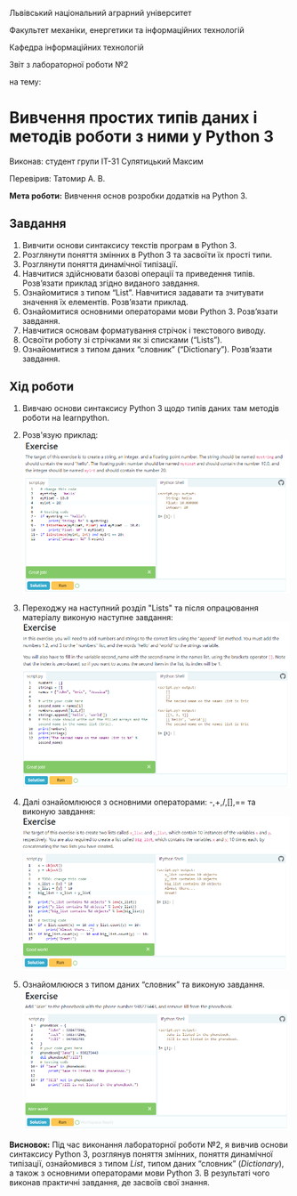 Львівський національний аграрний університет

Факультет механіки, енергетики та інформаційних технологій

Кафедра інформаційних технологій

Звіт з лабораторної роботи №2

на тему: 

# Вивчення простих типів даних і методів роботи з ними у Python 3

Виконав: студент групи ІТ-31 Сулятицький Максим

Перевірив: Татомир А. В.

**Мета роботи:** Вивчення основ розробки додатків на Python 3.
## Завдання 
1. Вивчити основи синтаксису текстів програм в Python 3.
2. Розглянути поняття змінних в Python 3 та засвоїти їх прості типи.
3. Розглянути поняття динамічної типізації.
4. Навчитися здійснювати базові операції та приведення типів. Розв’язати
приклад згідно виданого завдання.
5. Ознайомитися з типом “List”. Навчитися задавати та зчитувати значення
їх елементів. Розв’язати приклад.
6. Ознайомитися основними операторами мови Python 3. Розв’язати завдання.
7. Навчитися основам форматування стрічок і текстового виводу.
8. Освоїти роботу зі стрічками як зі списками (“Lists”).
9. Ознайомитися з типом даних “словник” (“Dictionary”). Розв’язати завдання.
## Хід роботи
1. Вивчаю основи синтаксису Python 3 щодо типів даних там методів роботи на learnpython.
2. Розв'язую приклад:
![image](images/2-1.png)

3. Переходжу на наступний розділ "Lists" та після опрацювання матеріалу виконую наступне завдання:
![image](images/2-2.png)

4. Далі ознайомлююся з основними операторами: -,+,/,[],== та виконую завдання:
![image](images/2-3.png)

5. Ознайомлююся з типом даних “словник” та  виконую завдання.
![image](images/2-4.png)

**Висновок:** Під час виконання лабораторної роботи №2, я вивчив основи синтаксису Python 3, розглянув поняття змінних, поняття динамічної типізації, ознайомився з  типом *List*, типом даних “словник” (*Dictionary*), а також з основними операторами мови Python 3. В результаті чого виконав практичні завдання, де засвоїв свої знання.
